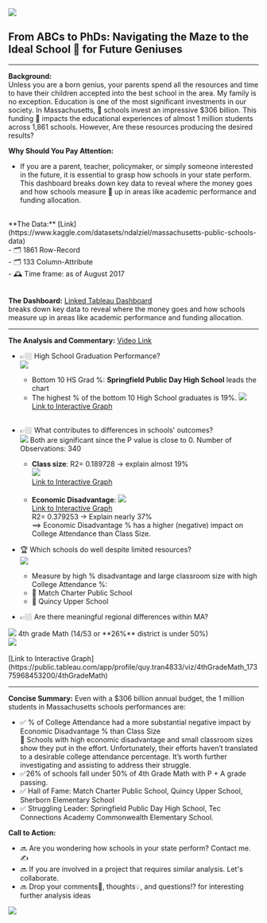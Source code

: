 <img src="images/DATA PROJECT.jpg?raw=true"/>

## From ABCs to PhDs: Navigating the Maze to the Ideal School 🏫 for Future Geniuses 
---
**Background:**<br>
Unless you are a born genius, your parents spend all the resources and time to have their children accepted into the best school in the area.  My family is no exception.  Education is one of the most significant investments in our society. 
In Massachusetts, 🏫 schools invest an impressive $306 billion. This funding 🏫 impacts the educational experiences of almost 1 million students across 1,861 schools. However, Are these resources producing the desired results?

**Why Should You Pay Attention:**
- If you are a parent, teacher, policymaker, or simply someone interested in the future, it is essential to grasp how schools in your state perform. 
This dashboard breaks down key data to reveal where the money goes and how schools measure 📐 up in areas like academic performance and funding allocation.<br>
<br>
**The Data:** [Link](https://www.kaggle.com/datasets/ndalziel/massachusetts-public-schools-data)<br>
  - 🗂️ 1861 Row-Record<br>
  - 🗂️	133 Column-Attribute<br>
  - 🕰️	Time frame: as of August 2017<br><br>

**The Dashboard:** [Linked Tableau Dashboard](https://public.tableau.com/app/profile/quy.tran4833/viz/EducationMassSchoolDashBoard/Dashboard1?publish=yes)<br>
breaks down key data to reveal where the money goes and how schools measure up in areas like academic performance and funding allocation.<br>

---
**The Analysis and Commentary:** [Video Link](https://www.loom.com/share/ff138cb1308142208182dc7022075286)<br>
  - 👉🏼 High School Graduation Performance?<br>
    <img src="images/HighSchool.jpg?raw=true"/>
    - Bottom 10 HS Grad %: **Springfield Public Day High School** leads the chart<br>
    - The highest % of the bottom 10 High School graduates is 19%. 
 <img src="images/Bottom 10 HS.png?raw=true"/><br>
 [Link to Interactive Graph](https://public.tableau.com/app/profile/quy.tran4833/viz/MassStatBottom10HSGrad/Bottom10HSGrad)<br><br>
    
  - 👉🏼 What contributes to differences in schools' outcomes?<br>
    <img src="images/CollegeStudent.JPG?raw=true"/>
      Both are significant since the P value is close to 0. Number of Observations: 340<br>
      - **Class size**: 
         R2= 0.189728 -> explain almost 19%<br>
       <img src="images/College Attendance vs Class Size.png?raw=true"/><br>
 [Link to Interactive Graph](https://public.tableau.com/app/profile/quy.tran4833/viz/CollegeAttendancevsClassSize_17375967565970/CollegeAttendancevsClassSize)<br><br>
      - **Economic Disadvantage**:
        <img src="images/College Attendance vs Econ Disadvtg.png?raw=true"/><br>
 [Link to Interactive Graph](https://public.tableau.com/app/profile/quy.tran4833/viz/CollegeAttendancevsEconDisadvtg/CollegeAttendancevsEconDisadvtg)    
         R2= 0.379253 -> Explain nearly 37%<br>
       ==> Economic Disadvantage % has a higher (negative) impact on College Attendance than Class Size.<br>    
 
   - 🏆 Which schools do well despite limited resources?<br>
   <img src="images/College Graduation.JPG?raw=true"/><br>  
      - Measure by high % disadvantage and large classroom size with high College Attendance %:<br>
      - 🥇 Match Charter Public School<br>
      - 🥇 Quincy Upper School<br>

   - 👉🏼 Are there meaningful regional differences within MA? <br>
   <img src="images/Elementary.jpg?raw=true"/>
      4th grade Math (14/53 or **26%** district is under 50%)<br>
        <img src="images/4th Grade Math.png?raw=true"/><br><br>
 [Link to Interactive Graph](https://public.tableau.com/app/profile/quy.tran4833/viz/4thGradeMath_17375968453200/4thGradeMath) 
 
---
**Concise Summary:**
    Even with a $306 billion annual budget, the 1 million students in Massachusetts schools performances are:<br>
  - ✅ % of College Attendance had a more substantial negative impact by Economic Disadvantage % than Class Size<br>
         👏 Schools with high economic disadvantage and small classroom sizes show they put in the effort. Unfortunately, their efforts haven’t translated to a desirable college attendance percentage. It’s worth further investigating and assisting to address their struggle.<br>
  - ✅26% of schools fall under 50% of 4th Grade Math with P + A grade passing.<br>
  - ✅ Hall of Fame: Match Charter Public School, Quincy Upper School, Sherborn Elementary School<br>
  - ✅ Struggling Leader: Springfield Public Day High School, Tec Connections Academy Commonwealth Elementary School.<br>

**Call to Action:**
  - 🔜 Are you wondering how schools in your state perform? Contact me. ✍️ <br>
  - 🔜 If you are involved in a project that requires similar analysis.  Let's collaborate.<br>
  - 🔜 Drop your comments💬, thoughts💡, and questions⁉️ for interesting further analysis ideas<br>
  
<img src="images/FloralBorder.JPG?raw=true"/>
